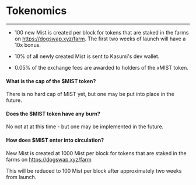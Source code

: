 # Tokenomics

---

- 100 new Mist is created per block for tokens that are staked in the farms on <https://dogswap.xyz/farm>. The first two weeks of launch will have a 10x bonus.

- 10% of all newly created Mist is sent to Kasumi's dev wallet.

- 0.05% of the exchange fees are awarded to holders of the xMIST token.


#### What is the cap of the $MIST token?

There is no hard cap of MIST yet, but one may be put into place in the future.

#### Does the $MIST token have any burn?

No not at at this time - but one may be implemented in the future.

#### How does $MIST enter into circulation?

New Mist is created at 1000 Mist per block for tokens that are staked in the farms on <https://dogswap.xyz/farm>

This will be reduced to 100 Mist per block after approximately two weeks from launch.
